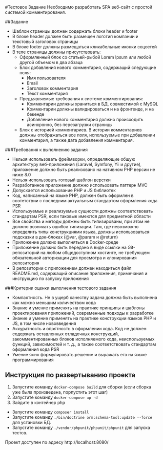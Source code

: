 #Тестовое Задание
Необходимо разработать SPA веб-сайт с простой системой комментирования.

##Задание
- Шаблон страницы должен содержать блоки header и footer
- В блоке header должен быть размещен логотип компании и текстовый заголовок страницы
- В блоке footer должны размещаться кликабельные иконки соцсетей
- В теле страницы должны присутствовать:
  - Оформленный блок со статьей-рыбой Lorem Ipsum или любой другой объемом в два абзаца
  - Блок добавления нового комментария, содержащий следующие поля:
    - Имя пользователя
    - Email
    - Заголовок комментария
    - Текст комментария
  - Предъявляемые требования к системе комментирования:
    - Комментарии должны храниться в БД, совместимой с MySQL
    - Комментарии должны валидироваться и на фронтенде, и на бекенде
    - Добавление нового комментария должно происходить асинхронно, без перезагрузки страницы
  - Блок с историей комментариев. В истории комментариев должны отображаться все поля, используемые при добавлении комментария, а также дата добавления комментария.

###Требования к выполнению задания
- Нельзя использовать фреймворки, определяющие общую архитектуру веб-приложения (Laravel, Symfony, Yii и другие), приложение должно быть реализовано на нативном PHP версии не ниже 8.0
- Нельзя использовать готовый шаблон верстки
- Разработанное приложение должно использовать паттерн MVC
- Допускается использование PHP и JS библиотек
- Код, написанный на языке PHP, должен быть оформлен в соотетствии с последним актуальным стандартом оформления кода PSR
- Используемые и реализуемые сущности должны соответствовать стандартам PSR, если таковые имеются для предметной области
- Все свойства и методы должны быть типизированы, при этом не должно возникать ошибок типизации. Там, где невозможно определить типы конструкциями языка, должны использоваться подсказки в док-блоках (@var, @param и @return)
- Приложение должно выполняться в Docker-среде
- Приложение должно быть передано в виде ссылки на Git-репозиторий на любом общедоступном хостинге, не требующем обязательной авторизации для просмотра и клонирования репозитория
- В репозитории с приложением должен находиться файл README.md, содержащий описание приложения, примечания и инструкцию по запуску приложения 

###Критерии оценки выполнения тестового задания
- Компактность. Не в ущерб качеству задача должна быть выполнена как можно меньшим количеством кода
- Знание и умение применять на практике принципы и шаблоны проектирования приложений, современные подходы к разработке
- Знание и умение применять на практике конструкции языков PHP и JS, в том числе нововведения
- Аккуратность и опрятность в оформлении кода. Код не должен содержать оставленных отладочных конструкций, закомментированных блоков исполняемого кода, неиспользуемых функций, зависимостей и т. д., а также соответствовать стандартам оформления кода PSR
- Умение ясно формулировать решение и выражать его на языке программирования

## Инструкция по развертыванию проекта
1. Запустите команду ```docker-compose build``` для сборки (если сборка уже была произведена, порпустить этот шаг)
2. Запустите команду ```docker-compose up -d```
3. Зайдите в контейнер php
 - Запустите команду ```composer install```
 - Запустите команду ```./bin/doctrine orm:schema-tool:update --force``` для установки БД.
 - Запустите команду ```./vendor/phpunit/phpunit/phpunit``` для запуска тестов.

Проект доступен по адресу http://localhost:8080/